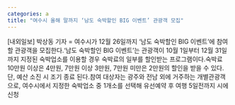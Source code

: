 ```yaml
---
categories: a
title: "여수시 올해 말까지 ‘남도 숙박할인 BIG 이벤트’ 관광객 모집"
---
```

[내외일보] 박상동 기자 = 여수시가 12월 26일까지 ‘남도 숙박할인 BIG 이벤트’에 참여할 관광객을 모집한다.‘남도 숙박할인 BIG 이벤트’는 관광객이 10월 1일부터 12월 31일까지 지정된 숙박업소를 이용할 경우 숙박료의 일부를 할인받는 프로그램이다.숙박료 10만원 이상은 4만원, 7만원 이상 3만원, 7만원 미만은 2만원의 할인을 받을 수 있다. 단, 예산 소진 시 조기 종료 된다.참여 대상자는 광주와 전남 외에 거주하는 개별관광객으로, 여수시에서 지정한 숙박업소 중 1개소를 선택해 유선예약 후 여행 5일전까지 시에 신청